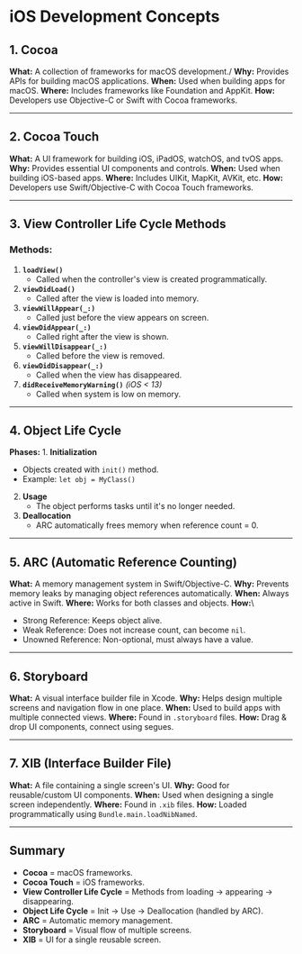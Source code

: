 # iOS Development Concepts

## 1. Cocoa

**What:** A collection of frameworks for macOS development./
**Why:** Provides APIs for building macOS applications.
**When:** Used when building apps for macOS.
**Where:** Includes frameworks like Foundation and AppKit.
**How:** Developers use Objective-C or Swift with Cocoa frameworks.

------------------------------------------------------------------------

## 2. Cocoa Touch

**What:** A UI framework for building iOS, iPadOS, watchOS, and tvOS
apps.
**Why:** Provides essential UI components and controls.
**When:** Used when building iOS-based apps.
**Where:** Includes UIKit, MapKit, AVKit, etc.
**How:** Developers use Swift/Objective-C with Cocoa Touch frameworks.

------------------------------------------------------------------------

## 3. View Controller Life Cycle Methods

### Methods:

1.  **`loadView()`**
    -   Called when the controller's view is created programmatically.
2.  **`viewDidLoad()`**
    -   Called after the view is loaded into memory.
3.  **`viewWillAppear(_:)`**
    -   Called just before the view appears on screen.
4.  **`viewDidAppear(_:)`**
    -   Called right after the view is shown.
5.  **`viewWillDisappear(_:)`**
    -   Called before the view is removed.
6.  **`viewDidDisappear(_:)`**
    -   Called when the view has disappeared.
7.  **`didReceiveMemoryWarning()`** *(iOS \< 13)*
    -   Called when system is low on memory.

------------------------------------------------------------------------

## 4. Object Life Cycle

**Phases:** 1. **Initialization**
- Objects created with `init()` method.
- Example: `let obj = MyClass()`

2.  **Usage**
    -   The object performs tasks until it's no longer needed.
3.  **Deallocation**
    -   ARC automatically frees memory when reference count = 0.

------------------------------------------------------------------------

## 5. ARC (Automatic Reference Counting)

**What:** A memory management system in Swift/Objective-C.
**Why:** Prevents memory leaks by managing object references
automatically.
**When:** Always active in Swift.
**Where:** Works for both classes and objects.
**How:**\
- Strong Reference: Keeps object alive.
- Weak Reference: Does not increase count, can become `nil`.
- Unowned Reference: Non-optional, must always have a value.

------------------------------------------------------------------------

## 6. Storyboard

**What:** A visual interface builder file in Xcode.
**Why:** Helps design multiple screens and navigation flow in one
place.
**When:** Used to build apps with multiple connected views.
**Where:** Found in `.storyboard` files.
**How:** Drag & drop UI components, connect using segues.

------------------------------------------------------------------------

## 7. XIB (Interface Builder File)

**What:** A file containing a single screen's UI.
**Why:** Good for reusable/custom UI components.
**When:** Used when designing a single screen independently.
**Where:** Found in `.xib` files.
**How:** Loaded programmatically using `Bundle.main.loadNibNamed`.

------------------------------------------------------------------------

## Summary

-   **Cocoa** = macOS frameworks.
-   **Cocoa Touch** = iOS frameworks.
-   **View Controller Life Cycle** = Methods from loading → appearing →
    disappearing.
-   **Object Life Cycle** = Init → Use → Deallocation (handled by ARC).
-   **ARC** = Automatic memory management.
-   **Storyboard** = Visual flow of multiple screens.
-   **XIB** = UI for a single reusable screen.
